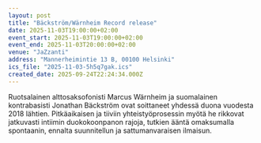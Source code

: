 ```yaml
---
layout: post
title: "Bäckström/Wärnheim Record release"
date: 2025-11-03T19:00:00+02:00
event_start: 2025-11-03T19:00:00+02:00
event_end: 2025-11-03T20:00:00+02:00
venue: "JaZzanti"
address: "Mannerheimintie 13 B, 00100 Helsinki"
ics_file: "2025-11-03-5h5q7gak.ics"
created_date: 2025-09-24T22:24:34.000Z
---
```


Ruotsalainen alttosaksofonisti Marcus Wärnheim ja suomalainen kontrabasisti Jonathan Bäckström ovat soittaneet yhdessä duona vuodesta 2018 lähtien. Pitkäaikaisen ja tiiviin yhteistyöprosessin myötä he rikkovat jatkuvasti intiimin duokokoonpanon rajoja, tutkien ääntä omaksumalla spontaanin, ennalta suunnitellun ja sattumanvaraisen ilmaisun.

